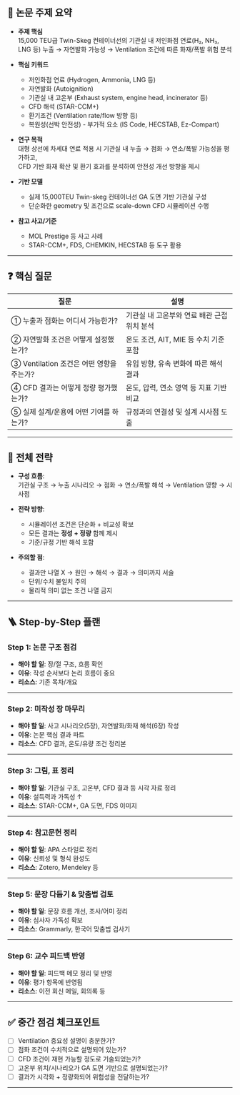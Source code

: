 ## 📌 논문 주제 요약

- **주제 핵심**  
  15,000 TEU급 Twin-Skeg 컨테이너선의 기관실 내 저인화점 연료(H₂, NH₃, LNG 등) 누출 → 자연발화 가능성 → Ventilation 조건에 따른 화재/폭발 위험 분석

- **핵심 키워드**  
  - 저인화점 연료 (Hydrogen, Ammonia, LNG 등)  
  - 자연발화 (Autoignition)  
  - 기관실 내 고온부 (Exhaust system, engine head, incinerator 등)  
  - CFD 해석 (STAR-CCM+)  
  - 환기조건 (Ventilation rate/flow 방향 등)  
  - 복원성(선박 안전성) - 부가적 요소 (IS Code, HECSTAB, Ez-Compart)

- **연구 목적**  
  대형 상선에 차세대 연료 적용 시 기관실 내 누출 → 점화 → 연소/폭발 가능성을 평가하고,  
  CFD 기반 화재 확산 및 환기 효과를 분석하여 안전성 개선 방향을 제시

- **기반 모델**  
  - 실제 15,000TEU Twin-skeg 컨테이너선 GA 도면 기반 기관실 구성  
  - 단순화한 geometry 및 조건으로 scale-down CFD 시뮬레이션 수행

- **참고 사고/기준**  
  - MOL Prestige 등 사고 사례  
  - STAR-CCM+, FDS, CHEMKIN, HECSTAB 등 도구 활용

---

## ❓ 핵심 질문

| 질문 | 설명 |
|------|------|
| ① 누출과 점화는 어디서 가능한가? | 기관실 내 고온부와 연료 배관 근접 위치 분석 |
| ② 자연발화 조건은 어떻게 설정했는가? | 온도 조건, AIT, MIE 등 수치 기준 포함 |
| ③ Ventilation 조건은 어떤 영향을 주는가? | 유입 방향, 유속 변화에 따른 해석 결과 |
| ④ CFD 결과는 어떻게 정량 평가했는가? | 온도, 압력, 연소 영역 등 지표 기반 비교 |
| ⑤ 실제 설계/운용에 어떤 기여를 하는가? | 규정과의 연결성 및 설계 시사점 도출 |

---

## 🧭 전체 전략

- **구성 흐름**:  
  기관실 구조 → 누출 시나리오 → 점화 → 연소/폭발 해석 → Ventilation 영향 → 시사점

- **전략 방향**:
  - 시뮬레이션 조건은 단순화 + 비교성 확보
  - 모든 결과는 **정성 + 정량** 함께 제시
  - 기준/규정 기반 해석 포함

- **주의할 점**:
  - 결과만 나열 X → 원인 → 해석 → 결과 → 의미까지 서술
  - 단위/수치 불일치 주의
  - 물리적 의미 없는 조건 나열 금지

---

## 🪜 Step-by-Step 플랜

### Step 1: 논문 구조 점검
- **해야 할 일**: 장/절 구조, 흐름 확인
- **이유**: 작성 순서보다 논리 흐름이 중요
- **리소스**: 기존 목차/개요

---

### Step 2: 미작성 장 마무리
- **해야 할 일**: 사고 시나리오(5장), 자연발화/화재 해석(6장) 작성
- **이유**: 논문 핵심 결과 파트
- **리소스**: CFD 결과, 온도/유량 조건 정리본

---

### Step 3: 그림, 표 정리
- **해야 할 일**: 기관실 구조, 고온부, CFD 결과 등 시각 자료 정리
- **이유**: 설득력과 가독성 ↑
- **리소스**: STAR-CCM+, GA 도면, FDS 이미지

---

### Step 4: 참고문헌 정리
- **해야 할 일**: APA 스타일로 정리
- **이유**: 신뢰성 및 형식 완성도
- **리소스**: Zotero, Mendeley 등

---

### Step 5: 문장 다듬기 & 맞춤법 검토
- **해야 할 일**: 문장 흐름 개선, 조사/어미 정리
- **이유**: 심사자 가독성 확보
- **리소스**: Grammarly, 한국어 맞춤법 검사기

---

### Step 6: 교수 피드백 반영
- **해야 할 일**: 피드백 메모 정리 및 반영
- **이유**: 평가 항목에 반영됨
- **리소스**: 이전 회신 메일, 회의록 등

---

## ✅ 중간 점검 체크포인트

- [ ] Ventilation 중요성 설명이 충분한가?  
- [ ] 점화 조건이 수치적으로 설명되어 있는가?  
- [ ] CFD 조건이 재현 가능할 정도로 기술되었는가?  
- [ ] 고온부 위치/시나리오가 GA 도면 기반으로 설명되었는가?  
- [ ] 결과가 시각화 + 정량화되어 위험성을 전달하는가?

---